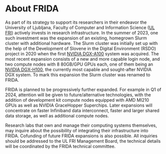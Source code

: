 # About FRIDA

As part of its strategy to support its researchers in their endeavor the University of Ljubljana, Faculty of Computer and Information Science ([UL FRI](https://www.fri.uni-lj.si)) actively invests in research infrastructure. In the summer of 2023, one such investment was the expansion of an existing, homegrown Slurm cluster with additional hardware. The Slurm cluster was initially set up with the help of the Development of Slovene in the Digital Environment (RSDO) project in 2020 when the first [NVIDIA DGX-A100](https://docs.nvidia.com/dgx/dgxa100-user-guide/) system was acquired. The most recent expansion consists of a new and more capable login node, and two compute nodes with 8 80GB/GPU GPUs each, one of them being an [NVIDIA DGX-H100](https://docs.nvidia.com/dgx/dgxh100-user-guide/), the currently most capable and sought-after NVIDIA DGX system. To mark this expansion the Slurm cluster was renamed to FRIDA.

FRIDA is planned to be progressively further expanded. For example in Q1 of 2024, attention will be given to future/alternative technologies, with the addition of development kit compute nodes equipped with AMD MI210 GPUs as well as NVIDIA GraceHopper Superchips. Later expansions will concentrate on faster Infiniband data interconnect, faster and larger shared data storage, as well as additional compute nodes.

Research labs that own and manage their computing systems themselves, may inquire about the possibility of integrating their infrastructure into FRIDA. Cofunding of future FRIDA expansions is also possible. All inquiries should be addressed to the UL FRI Management Board, the technical details will be coordinated by the FRIDA technical committee.
